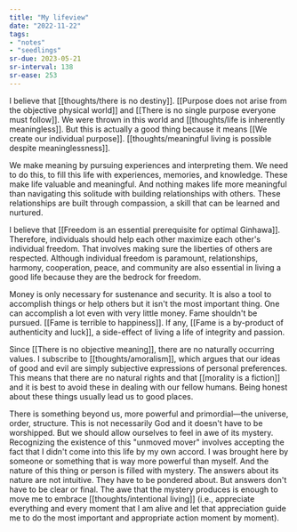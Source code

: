 ```yaml
---
title: "My lifeview"
date: "2022-11-22"
tags:
- "notes"
- "seedlings"
sr-due: 2023-05-21
sr-interval: 138
sr-ease: 253
---
```


I  believe that [[thoughts/there is no destiny]]. [[Purpose does not arise from the objective physical world]] and [[There is no single purpose everyone must follow]]. We were thrown in this world and [[thoughts/life is inherently meaningless]]. But this is actually a good thing because it means [[We create our individual purpose]]. [[thoughts/meaningful living is possible despite meaninglessness]].

We make meaning by pursuing experiences and interpreting them. We need to do this, to fill this life with experiences, memories, and knowledge. These make life valuable and meaningful. And nothing makes life more meaningful than navigating this solitude with building relationships with others. These relationships are built through compassion, a skill that can be learned and nurtured.

I believe that [[Freedom is an essential prerequisite for optimal Ginhawa]]. Therefore, individuals should help each other maximize each other's individual freedom. That involves making sure the liberties of others are respected. Although individual freedom is paramount, relationships, harmony, cooperation, peace, and community are also essential in living a good life because they are the bedrock for freedom.

Money is only necessary for sustenance and security. It is also a tool to accomplish things or help others but it isn't the most important thing. One can accomplish a lot even with very little money. Fame shouldn't be pursued. [[Fame is terrible to happiness]]. If any, [[Fame is a by-product of authenticity and luck]], a side-effect of living a life of integrity and passion.

Since [[There is no objective meaning]], there are no naturally occurring values. I subscribe to [[thoughts/amoralism]], which argues that our ideas of good and evil are simply subjective expressions of personal preferences. This means that there are no natural rights and that [[morality is a fiction]] and it is best to avoid these in dealing with our fellow humans. Being honest about these things usually lead us to good places.

There is something beyond us, more powerful and primordial—the universe, order, structure. This is not necessarily God and it doesn't have to be worshipped. But we should allow ourselves to feel in awe of its mystery. Recognizing the existence of this "unmoved mover" involves accepting the fact that I didn't come into this life by my own accord. I was brought here by someone or something that is way more powerful than myself. And the nature of this thing or person is filled with mystery. The answers about its nature are not intuitive. They have to be pondered about. But answers don't have to be clear or final. The awe that the mystery produces is enough to move me to embrace [[thoughts/intentional living]] (i.e., appreciate everything and every moment that I am alive and let that appreciation guide me to do the most important and appropriate action moment by moment).